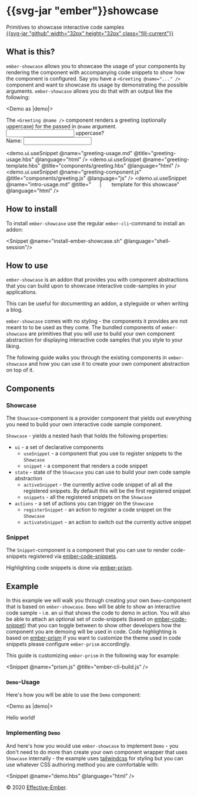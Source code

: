 <div class="flex items-center justify-between px-4 py-2 bg-white border-b border-gray-200 sm:py-4 sm:items-baseline">
  <div class="flex items-center justify-between w-full">
    <div>
      <h1
        title="ember-showcase"
        class="flex items-baseline text-base font-semibold leading-6 font-regular md:text-lg"
      >
        <span class="mr-1">{{svg-jar "ember"}}</span>showcase
      </h1>
      <div class="flex-shrink-0 text-xs text-gray-500 sm:text-sm">
        Primitives to showcase interactive code samples
      </div>
    </div>
    <a
      class="text-black cursor-pointer sm:text-gray-500 hover:text-black"
      href="https://github.com/effective-ember/ember-showcase"
    >
      {{svg-jar "github" width="32px" height="32px" class="fill-current"}}
    </a>
  </div>
</div>

<div class="p-4 md-docs">

## What is this?

`ember-showcase` allows you to showcase the usage of your components by
rendering the component with accompanying code snippets to show how the
component is configured. Say you have a `<Greeting @name="..." />` component
and want to showcase its usage by demonstrating the possible arguments.
`ember-showcase` allows you do that with an output like the following:

<!-- BEGIN-SNIPPET intro-usage -->
<Demo as |demo|>
  <!-- BEGIN-SNIPPET greeting-usage -->
  <div class="mb-2">
    The <code class="font-bold">&lt;Greeting @name /&gt;</code> component renders a
    greeting (optionally uppercase) for the passed in <code class="font-bold">@name</code> argument.
  </div>

  <div>
    <label>
      <Input @type="checkbox" @checked={{this.uppercase}} />
      uppercase?
    </label>
  </div>
  <div class="mb-4">
    <label>
      Name:
      <Input @placeholder="Enter your name" @value={{this.name}} class="border border-black" />
    </label>
  </div>

  <div class="border p-4">
    <Greeting @uppercase={{this.uppercase}} @name={{this.name}} />
  </div>
  <!-- END-SNIPPET -->

  <demo.ui.useSnippet @name="greeting-usage.md" @title="greeting-usage.hbs" @language="html" />
  <demo.ui.useSnippet @name="greeting-template.hbs" @title="components/greeting.hbs" @language="html" />
  <demo.ui.useSnippet @name="greeting-component.js" @title="components/greeting.js" @language="js" />
  <demo.ui.useSnippet @name="intro-usage.md" @title="&nbsp; &nbsp; &nbsp; | &nbsp; &nbsp; &nbsp; template for this showcase" @language="html" />
</Demo>
<!-- END-SNIPPET -->

## How to install

To install `ember-showcase` use the regular `ember-cli`-command to install an addon:

<Snippet @name="install-ember-showcase.sh" @language="shell-session"/>

## How to use

`ember-showcase` is an addon that provides you with <span class="underline">component abstractions
that you can build upon</span> to showcase interactive code-samples in your
applications.

This can be useful for <span class="underline">documenting an addon, a styleguide or when writing
a blog</span>.

`ember-showcase` comes with <span class="underline font-bold">no styling</span> - the
components it provides are not meant to to be used as they come. The bundled
components of `ember-showcase` are primitives that you will use to build your
own component abstraction for displaying interactive code samples that you
style to your liking.

The following guide walks you through the existing components in `ember-showcase`
and how you can use it to  create your own component abstraction on top of it.

## Components

### Showcase

The `Showcase`-component is a provider component that yields out everything you
need to build your own interactive code sample component.

`Showcase` - yields a nested hash that holds the following properties:

* `ui` - a set of declarative components
  * `useSnippet` - a component that you use to register snippets to the `Showcase`
  * `snippet` - a component that renders a code snippet
* `state` - state of the `Showcase` you can use to build your own code sample
  abstraction
  * `activeSnippet` - the currently active code snippet of all all the registered
    snippets. By default this will be the first registered snippet
  * `snippets` - all the registered snippets on the `Showcase`
* `actions` - a set of actions you can trigger on the `Showcase`
  * `registerSnippet` - an action to register a code snippet on the `Showcase`
  * `activateSnippet` - an action to switch out the currently active snippet

### Snippet
The `Snippet`-component is a component that you can use to render code-snippets registered via
[ember-code-snippets](https://github.com/ef4/ember-code-snippet).

Highlighting code snippets is done via [ember-prism](https://github.com/shipshapecode/ember-prism).
## Example

In this example we will walk you through creating your own `Demo`-component
that is based on `ember-showcase`. `Demo` will be able to show an interactive
code sample - i.e. an ui that shows the code to demo in action. You will also
be able to attach an optional set of code-snippets (based on
[ember-code-snippet](https://github.com/ef4/ember-code-snippet)) that you can
toggle between to show other developers how the component you are demoing will
be used in code. Code highlighting is based on
[ember-prism](https://github.com/shipshapecode/ember-prism) if you want to customize the theme used in code snippets please configure `ember-prism` accordingly.

This guide is customizing `ember-prism` in the following way for example:

<Snippet @name="prism.js" @title="ember-cli-build.js" />

### `Demo`-Usage

Here's how you will be able to use the `Demo` component:

<!-- BEGIN-SNIPPET demo-usage -->
<Demo as |demo|>
  <!-- BEGIN-SNIPPET code-snippet -->
  <div>
    Hello world!
  </div>
  <!-- END-SNIPPET -->
  <demo.ui.useSnippet @name="demo-usage.md" @title="template.hbs" @language="html" />
  <demo.ui.useSnippet @name="code-snippet.md" @title="snippet-usage" @language="html" />
</Demo>
<!-- END-SNIPPET -->

### Implementing `Demo`
And here's how you would use `ember-showcase` to implement `Demo` - you don't
need to do more than create your own component wrapper that uses `Showcase`
internally - the example uses [tailwindcss](https://tailwindcss.com/) for
styling but you can use whatever CSS authoring method you are comfortable with:

<Snippet @name="demo.hbs" @language="html" />

</div>
<div
  class="px-4 py-8 pt-8 mt-12 border-t border-gray-200 lg:py-16"
>
  <div class="text-base text-gray-500 leading-6 xl:text-center">
    © 2020 <a href="https://www.effective-ember.com" class="underline">Effective-Ember</a>.
  </div>
</div>
